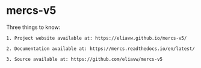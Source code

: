 # mercs-v5

Three things to know:

    1. Project website available at: https://eliavw.github.io/mercs-v5/
    
    2. Documentation available at: https://mercs.readthedocs.io/en/latest/
    
    3. Source available at: https://github.com/eliavw/mercs-v5
    
